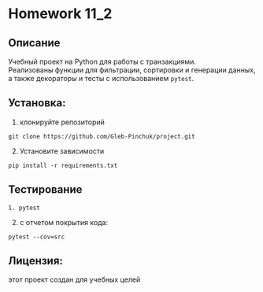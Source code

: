 # Homework 11_2
## Описание

Учебный проект на Python для работы с транзакциями.  
Реализованы функции для фильтрации, сортировки и генерации данных, а также декораторы и тесты с использованием `pytest`.

## Установка:
1. клонируйте репозиторий
```
git clone https://github.com/Gleb-Pinchuk/project.git
```
2. Установите зависимости
```
pip install -r requirements.txt
```
## Тестирование 
```
1. pytest
```
2. с отчетом покрытия кода:
```
pytest --cov=src
```
## Лицензия:
этот проект создан для учебных целей
